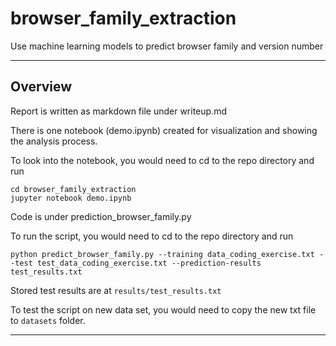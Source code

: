 # browser_family_extraction
Use machine learning models to predict browser family and version number

---

## Overview

Report is written as markdown file under writeup.md

There is one notebook (demo.ipynb) created for visualization and showing the analysis process.

To look into the notebook, you would need to cd to the repo directory and run
```
cd browser_family_extraction
jupyter notebook demo.ipynb
```

Code is under prediction_browser_family.py

To run the script, you would need to cd to the repo directory and run

```
python predict_browser_family.py --training data_coding_exercise.txt --test test_data_coding_exercise.txt --prediction-results test_results.txt
```

Stored test results are at `results/test_results.txt`

To test the script on new data set, you would need to copy the new txt file to `datasets` folder.

---